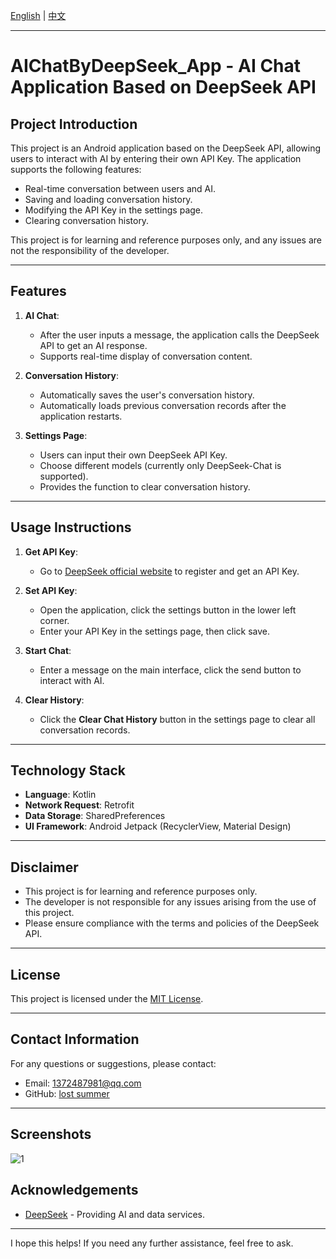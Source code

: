 [English](./README-en.md) | [中文](./README.md)

---

# AIChatByDeepSeek_App - AI Chat Application Based on DeepSeek API

## Project Introduction
This project is an Android application based on the DeepSeek API, allowing users to interact with AI by entering their own API Key. The application supports the following features:
- Real-time conversation between users and AI.
- Saving and loading conversation history.
- Modifying the API Key in the settings page.
- Clearing conversation history.

This project is for learning and reference purposes only, and any issues are not the responsibility of the developer.

---

## Features
1. **AI Chat**:
   - After the user inputs a message, the application calls the DeepSeek API to get an AI response.
   - Supports real-time display of conversation content.

2. **Conversation History**:
   - Automatically saves the user's conversation history.
   - Automatically loads previous conversation records after the application restarts.

3. **Settings Page**:
   - Users can input their own DeepSeek API Key.
   - Choose different models (currently only DeepSeek-Chat is supported).
   - Provides the function to clear conversation history.

---

## Usage Instructions
1. **Get API Key**:
   - Go to [DeepSeek official website](https://www.deepseek.com) to register and get an API Key.

2. **Set API Key**:
   - Open the application, click the settings button in the lower left corner.
   - Enter your API Key in the settings page, then click save.

3. **Start Chat**:
   - Enter a message on the main interface, click the send button to interact with AI.

4. **Clear History**:
   - Click the **Clear Chat History** button in the settings page to clear all conversation records.

---

## Technology Stack
- **Language**: Kotlin
- **Network Request**: Retrofit
- **Data Storage**: SharedPreferences
- **UI Framework**: Android Jetpack (RecyclerView, Material Design)

---

## Disclaimer
- This project is for learning and reference purposes only.
- The developer is not responsible for any issues arising from the use of this project.
- Please ensure compliance with the terms and policies of the DeepSeek API.

---

## License
This project is licensed under the [MIT License](LICENSE).

---

## Contact Information
For any questions or suggestions, please contact:
- Email: 1372487981@qq.com
- GitHub: [lost summer](https://github.com/driohcker)

---

## Screenshots
![1](https://github.com/user-attachments/assets/8592b4b2-c760-465c-9e31-0d0ef8306c11)

## Acknowledgements

- [DeepSeek](https://www.deepseek.com) - Providing AI and data services.

---

I hope this helps! If you need any further assistance, feel free to ask.
